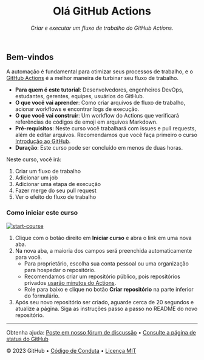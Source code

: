 <header>

# Olá GitHub Actions

_Criar e executar um fluxo de trabalho do GitHub Actions._

</header>

## Bem-vindos

A automação é fundamental para otimizar seus processos de trabalho, e o [GitHub Actions](https://docs.github.com/pt/actions) é a melhor maneira de turbinar seu fluxo de trabalho.

- **Para quem é este tutorial**: Desenvolvedores, engenheiros DevOps, estudantes, gerentes, equipes, usuários do GitHub.
- **O que você vai aprender**: Como criar arquivos de fluxo de trabalho, acionar workflows e encontrar logs de execução.
- **O que você vai construir**: Um workflow do Actions que verificará referências de códigos de emoji em arquivos Markdown.
- **Pré-requisitos**: Neste curso você trabalhará com issues e pull requests, além de editar arquivos. Recomendamos que você faça primeiro o curso [Introdução ao GitHub](https://github.com/skills/introduction-to-github).
- **Duração**: Este curso pode ser concluído em menos de duas horas.

Neste curso, você irá:

1. Criar um fluxo de trabalho
2. Adicionar um job
3. Adicionar uma etapa de execução
4. Fazer merge do seu pull request
5. Ver o efeito do fluxo de trabalho

### Como iniciar este curso

[![start-course](https://user-images.githubusercontent.com/1221423/235727646-4a590299-ffe5-480d-8cd5-8194ea184546.svg)](https://github.com/new?template_owner=skills&template_name=hello-github-actions&owner=%40me&name=skills-hello-github-actions&description=My+clone+repository&visibility=public)

1. Clique com o botão direito em **Iniciar curso** e abra o link em uma nova aba.
2. Na nova aba, a maioria dos campos será preenchida automaticamente para você.
   - Para proprietário, escolha sua conta pessoal ou uma organização para hospedar o repositório.
   - Recomendamos criar um repositório público, pois repositórios privados [usarão minutos do Actions](https://docs.github.com/pt/billing/managing-billing-for-github-actions/about-billing-for-github-actions).
   - Role para baixo e clique no botão **Criar repositório** na parte inferior do formulário.
3. Após seu novo repositório ser criado, aguarde cerca de 20 segundos e atualize a página. Siga as instruções passo a passo no README do novo repositório.

<footer>

---

Obtenha ajuda: [Poste em nosso fórum de discussão](https://github.com/orgs/skills/discussions/categories/hello-github-actions) &bull; [Consulte a página de status do GitHub](https://www.githubstatus.com/)

&copy; 2023 GitHub &bull; [Código de Conduta](https://www.contributor-covenant.org/version/2/1/code_of_conduct/code_of_conduct.md) &bull; [Licença MIT](https://gh.io/mit)

</footer>
